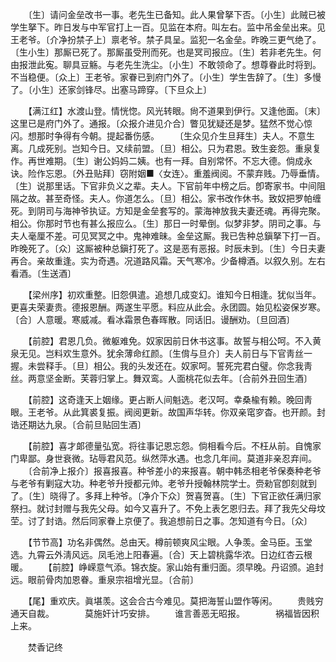 <!-- { "loadSidebar": true } -->
　　〔生〕请问金垒改书一事。老先生已备知。此人果曾拏下否。〔小生〕此贼已被学生拏下。昨日发与中军官打上一百。见监在本府。叫左右。监中吊金垒出来。见王老爷。〔介净扮禁子上〕禀老爷。禁子具呈。监犯一名金垒。昨晚三更气绝了。〔生小生〕那厮已死了。那厮虽受刑而死。也是冥司报应。〔生〕若非老先生。何由报泄此寃。聊具豆觞。与老先生洗尘。〔小生〕不敢领命了。想尊眷此时将到。不当稳便。〔众上〕王老爷。家眷已到府门外了。〔小生〕学生吿辞了。〔生〕多慢了。〔小生〕还家剑锋尽。出塞马蹄穿。〔下旦众上〕 

　　【满江红】水渡山登。情恍惚。风光转眼。尙不道果到伊行。又逢他面。〔末〕这里已是府门外了。通报。〔众报介进见介合〕瞥见犹疑还是梦。猛然不觉心惊闪。想那时争得有今朝。提起番伤感。 
　　〔生众见介生旦拜生〕夫人。不意生离。几成死别。岂知今日。又续前盟。〔旦〕相公。只为君恩。致生妾怨。重泉复作。再世难期。〔生〕谢公妈妈二姨。也有一拜。自别常怀。不忘大德。倘成永诀。险作忘恩。〔外丑贴拜〕窃附姻■〈女连〉。重羞阀阅。不蒙弃贱。乃辱垂情。〔生〕说那里话。下官非负义之辈。夫人。下官前年中榜之后。卽寄家书。中间阻隔之故。甚至奇怪。夫人。你道怎么。〔旦〕相公。家书改作休书。致奴把罗帕缠死。到阴司与海神爷执证。方知是金垒套写的。蒙海神放我夫妻还魂。再得完聚。相公。你那时节也有甚么报应么。〔生〕那日一时晕倒。似梦非梦。阴司之事。与夫人毫厘不差。可见冥冥之中。鬼神难昧。金垒这厮。我已吿种总鎭拏下打一百。昨晚死了。〔众〕这厮被种总鎭打死了。这是恶有恶报。时辰未到。〔生〕今日夫妻再合。亲故重逢。实为奇遇。况道路风霜。天气寒冷。少备樽酒。以叙久别。左右看酒。〔生送酒〕 

　　【梁州序】初欢重整。旧怨俱遣。追想几成变幻。谁知今日相逢。犹似当年。更喜夫荣妻贵。德报恩酬。两遂生平愿。料应从此会。永团圆。始见松姿保岁寒。〔合〕人意暖。寒威减。看冰霜景色春晖散。同话旧。谩酬劝。〔旦回酒〕 

　　【前腔】君恩几负。微躯难免。奴家因前日休书这事。故誓与相公呵。不入黄泉无见。岂料欢生意外。犹余薄命红颜。〔生偝与旦介〕夫人前日与下官靑丝一握。未尝释手。〔旦〕相公。我的头发还在。奴家呵。誓死完君白璧。你念我靑丝。两意坚金断。芙蓉归掌上。舞双鸾。人面桃花似去年。〔合前外丑回生酒〕 

　　【前腔】这奇逢天上姻缘。更占断人间魁选。老汉呵。幸桑楡有赖。晚回靑眼。王老爷。从此箕裘复振。阀阅更新。故国声华转。你双亲窀穸杳。也开颜。封诰还期达九泉。〔合前旦贴回生酒〕 

　　【前腔】喜才郞德量弘宽。将往事记恩忘怨。倘相看今后。不枉从前。自愧家门卑鄙。身世衰微。玷辱君风范。纵然萍水遇。也念几年间。莫道非亲忍弃间。 
　　〔合前净上报介〕报喜报喜。种爷差小的来报喜。朝中韩丞相老爷保奏种老爷与老爷有剿寇大功。种老爷升授都元帅。老爷升授翰林院学士。赍勑官卽刻就到了。〔生〕晓得了。多拜上种爷。〔净介下众〕贺喜贺喜。〔生〕下官正欲任满归家祭扫。就讨封赠与我先父母。如今又喜升了。不免上表乞恩归去。拜了我先父母坟茔。讨了封诰。然后同家眷上京便了。我追想前日之事。怎知道有今日。〔众〕 

　　【节节高】功名非偶然。总由天。樽前顿爽风尘眼。人争羡。金马臣。玉堂选。九霄云外淸风远。凤毛池上阳春遍。〔合〕天上碧桃露华浓。日边红杏云根暖。 
　　【前腔】峥嵘意气添。锦衣旋。家山始有重归面。须早晚。丹诏颁。追封远。眼前骨肉加恩眷。重泉宗祖增光显。〔合前〕 

　　【尾】重欢庆。眞堪羡。这会合古今难见。莫把海誓山盟作等闲。 
　　贵贱穷通天自裁。　　　　莫施奸计巧安排。 
　　谁言善恶无昭报。　　　　祸福皆因积上来。 

　　焚香记终 
 
